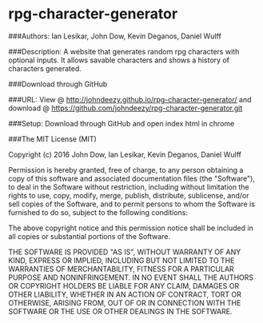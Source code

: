 # rpg-character-generator

###Authors: Ian Lesikar, John Dow, Kevin Deganos, Daniel Wulff

###Description: A website that generates random rpg characters with optional inputs. It allows savable characters and shows a history of characters generated.

###Download through GitHub

###URL: View @ http://johndeezy.github.io/rpg-character-generator/ and download @ https://github.com/johndeezy/rpg-character-generator.git

###Setup: Download through GitHub and open index html in chrome

###The MIT License (MIT)

Copyright (c) 2016 John Dow, Ian Lesikar, Kevin Deganos, Daniel Wulff

Permission is hereby granted, free of charge, to any person obtaining a copy of this software and associated documentation files (the "Software"), to deal in the Software without restriction, including without limitation the rights to use, copy, modify, merge, publish, distribute, sublicense, and/or sell copies of the Software, and to permit persons to whom the Software is furnished to do so, subject to the following conditions:

The above copyright notice and this permission notice shall be included in all copies or substantial portions of the Software.

THE SOFTWARE IS PROVIDED "AS IS", WITHOUT WARRANTY OF ANY KIND, EXPRESS OR IMPLIED, INCLUDING BUT NOT LIMITED TO THE WARRANTIES OF MERCHANTABILITY, FITNESS FOR A PARTICULAR PURPOSE AND NONINFRINGEMENT. IN NO EVENT SHALL THE AUTHORS OR COPYRIGHT HOLDERS BE LIABLE FOR ANY CLAIM, DAMAGES OR OTHER LIABILITY, WHETHER IN AN ACTION OF CONTRACT, TORT OR OTHERWISE, ARISING FROM, OUT OF OR IN CONNECTION WITH THE SOFTWARE OR THE USE OR OTHER DEALINGS IN THE SOFTWARE.
